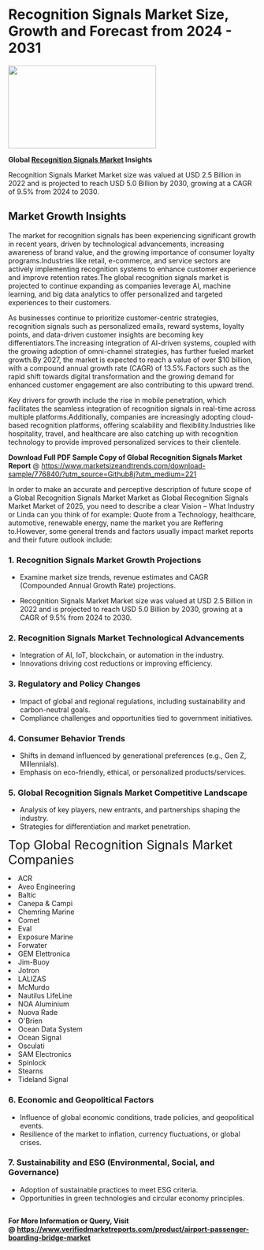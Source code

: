 <H1>Recognition Signals Market Size, Growth and Forecast from 2024 - 2031</H1><img class="aligncenter size-medium wp-image-584254" src="https://thirdeyenews.in/wp-content/uploads/2024/09/Global-Market-Research-300x168.jpeg" alt="" width="300" height="168" /><p><strong>Global&nbsp;<a href="https://www.marketsizeandtrends.com/download-sample/776840/?utm_source=Github8j?utm_medium=221">Recognition Signals Market</a> Insights</strong></p><p>Recognition Signals Market Market size was valued at USD 2.5 Billion in 2022 and is projected to reach USD 5.0 Billion by 2030, growing at a CAGR of 9.5% from 2024 to 2030.</p><p><h2>Market Growth Insights</h2> <p>The market for recognition signals has been experiencing significant growth in recent years, driven by technological advancements, increasing awareness of brand value, and the growing importance of consumer loyalty programs.Industries like retail, e-commerce, and service sectors are actively implementing recognition systems to enhance customer experience and improve retention rates.The global recognition signals market is projected to continue expanding as companies leverage AI, machine learning, and big data analytics to offer personalized and targeted experiences to their customers.</p> <p>As businesses continue to prioritize customer-centric strategies, recognition signals such as personalized emails, reward systems, loyalty points, and data-driven customer insights are becoming key differentiators.The increasing integration of AI-driven systems, coupled with the growing adoption of omni-channel strategies, has further fueled market growth.By 2027, the market is expected to reach a value of over $10 billion, with a compound annual growth rate (CAGR) of 13.5%.Factors such as the rapid shift towards digital transformation and the growing demand for enhanced customer engagement are also contributing to this upward trend.</p> <p>Key drivers for growth include the rise in mobile penetration, which facilitates the seamless integration of recognition signals in real-time across multiple platforms.Additionally, companies are increasingly adopting cloud-based recognition platforms, offering scalability and flexibility.Industries like hospitality, travel, and healthcare are also catching up with recognition technology to provide improved personalized services to their clientele.</p> <p><span class=""><strong>Download Full PDF Sample Copy of Global Recognition Signals Market Report</strong> @ <a href="https://www.marketsizeandtrends.com/download-sample/776840/?utm_source=Github8j?utm_medium=221" target="_blank">https://www.marketsizeandtrends.com/download-sample/776840/?utm_source=Github8j?utm_medium=221</a></span></p><p>In order to make an accurate and perceptive description of future scope of a Global&nbsp;Recognition Signals Market Market as Global&nbsp;Recognition Signals Market Market of 2025, you need to describe a clear Vision &ndash; What Industry or Linda can you think of for example: Quote from a Technology, healthcare, automotive, renewable energy, name the market you are Reffering to.However, some general trends and factors usually impact market reports and their future outlook include:</p><h3>1.&nbsp;<strong>Recognition Signals Market Growth Projections</strong></h3><ul><li>Examine market size trends, revenue estimates and CAGR (Compounded Annual Growth Rate) projections.</li><li><p>Recognition Signals Market Market size was valued at USD 2.5 Billion in 2022 and is projected to reach USD 5.0 Billion by 2030, growing at a CAGR of 9.5% from 2024 to 2030.</p></li></ul><h3>2.&nbsp;<strong>Recognition Signals Market Technological Advancements</strong></h3><ul><li>Integration of AI, IoT, blockchain, or automation in the industry.</li><li>Innovations driving cost reductions or improving efficiency.</li></ul><h3>3.&nbsp;<strong>Regulatory and Policy Changes</strong></h3><ul><li>Impact of global and regional regulations, including sustainability and carbon-neutral goals.</li><li>Compliance challenges and opportunities tied to government initiatives.</li></ul><h3>4.&nbsp;<strong>Consumer Behavior Trends</strong></h3><ul><li>Shifts in demand influenced by generational preferences (e.g., Gen Z, Millennials).</li><li>Emphasis on eco-friendly, ethical, or personalized products/services.</li></ul><h3>5.&nbsp;<strong>Global Recognition Signals Market Competitive Landscape</strong></h3><ul><li>Analysis of key players, new entrants, and partnerships shaping the industry.</li><li>Strategies for differentiation and market penetration.</li></ul><p data-pm-slice="1 1 []"><span style="color: inherit; font-family: inherit; font-size: 25px;">Top Global Recognition Signals Market Companies</span></p><div class="" data-test-id=""><p><li>ACR</li><li> Aveo Engineering</li><li> Baltic</li><li> Canepa & Campi</li><li> Chemring Marine</li><li> Comet</li><li> Eval</li><li> Exposure Marine</li><li> Forwater</li><li> GEM Elettronica</li><li> Jim-Buoy</li><li> Jotron</li><li> LALIZAS </li><li> McMurdo</li><li> Nautilus LifeLine</li><li> NOA Aluminium</li><li> Nuova Rade</li><li> O'Brien</li><li> Ocean Data System</li><li> Ocean Signal</li><li> Osculati</li><li> SAM Electronics</li><li> Spinlock</li><li> Stearns</li><li> Tideland Signal</li></p></div><h3>6.&nbsp;<strong>Economic and Geopolitical Factors</strong></h3><ul><li>Influence of global economic conditions, trade policies, and geopolitical events.</li><li>Resilience of the market to inflation, currency fluctuations, or global crises.</li></ul><h3>7.&nbsp;<strong>Sustainability and ESG (Environmental, Social, and Governance)</strong></h3><ul><li>Adoption of sustainable practices to meet ESG criteria.</li><li>Opportunities in green technologies and circular economy principles.</li></ul><h2><strong style="font-size: 14px;">For More Information or Query, Visit @&nbsp;</strong><a style="background-color: #ffffff; font-size: 14px;" href="https://www.marketsizeandtrends.com/report/recognition-signals-market/" target="_blank">https://www.verifiedmarketreports.com/product/airport-passenger-boarding-bridge-market</a></h2>